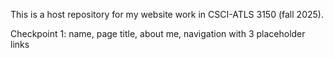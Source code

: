 This is a host repository for my website work in CSCI-ATLS 3150 (fall 2025).

Checkpoint 1: name, page title, about me, navigation with 3 placeholder links